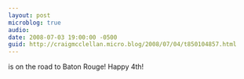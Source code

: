 ```yaml
---
layout: post
microblog: true
audio: 
date: 2008-07-03 19:00:00 -0500
guid: http://craigmcclellan.micro.blog/2008/07/04/t850104857.html
---
```

is on the road to Baton Rouge! Happy 4th!
